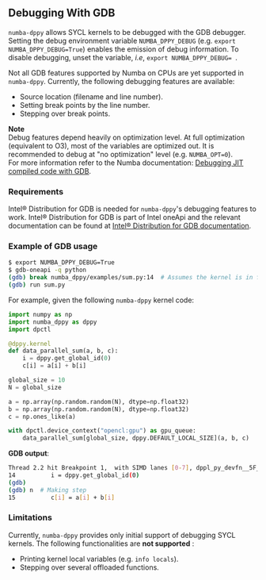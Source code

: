 ## Debugging With GDB

`numba-dppy` allows SYCL kernels to be debugged with the GDB debugger.
Setting the debug environment variable `NUMBA_DPPY_DEBUG` (e.g.
`export NUMBA_DPPY_DEBUG=True`) enables the emission of debug information.
To disable debugging, unset the variable, *i.e*, `export NUMBA_DPPY_DEBUG= `.

Not all GDB features supported by Numba on CPUs are yet supported in `numba-dppy`.
Currently, the following debugging features are available:
- Source location (filename and line number).
- Setting break points by the line number.
- Stepping over break points.

**Note**  
Debug features depend heavily on optimization level. At full optimization (equivalent to O3), 
most of the variables are optimized out. 
It is recommended to debug at "no optimization" level (e.g. `NUMBA_OPT=0`).  
For more information refer to the Numba documentation: 
[Debugging JIT compiled code with GDB](https://numba.pydata.org/numba-doc/latest/user/troubleshoot.html?highlight=numba_opt#debugging-jit-compiled-code-with-gdb).


### Requirements

Intel® Distribution for GDB is needed for `numba-dppy`'s debugging features
to work. Intel® Distribution for GDB is part of Intel oneApi and the relevant
documentation can be found at
[Intel® Distribution for GDB documentation](https://software.intel.com/content/www/us/en/develop/tools/oneapi/components/distribution-for-gdb.html).

### Example of GDB usage

```bash
$ export NUMBA_DPPY_DEBUG=True
$ gdb-oneapi -q python
(gdb) break numba_dppy/examples/sum.py:14  # Assumes the kernel is in file sum.py, at line 14
(gdb) run sum.py
```

For example, given the following `numba-dppy` kernel code:
```python
import numpy as np
import numba_dppy as dppy
import dpctl

@dppy.kernel
def data_parallel_sum(a, b, c):
    i = dppy.get_global_id(0)
    c[i] = a[i] + b[i]

global_size = 10
N = global_size

a = np.array(np.random.random(N), dtype=np.float32)
b = np.array(np.random.random(N), dtype=np.float32)
c = np.ones_like(a)

with dpctl.device_context("opencl:gpu") as gpu_queue:
    data_parallel_sum[global_size, dppy.DEFAULT_LOCAL_SIZE](a, b, c)
```

**GDB output**:
```bash
Thread 2.2 hit Breakpoint 1,  with SIMD lanes [0-7], dppl_py_devfn__5F__5F_main_5F__5F__2E_data_5F_parallel_5F_sum_24_1_2E_array_28_float32_2C__20_1d_2C__20_C_29__2E_array_28_float32_2C__20_1d_2C__20_C_29__2E_array_28_float32_2C__20_1d_2C__20_C_29_ () at sum.py:14
14          i = dppy.get_global_id(0)
(gdb)
(gdb) n  # Making step
15          c[i] = a[i] + b[i]
```


### Limitations

Currently, `numba-dppy` provides only initial support of debugging SYCL kernels.
The following functionalities are **not supported** :
- Printing kernel local variables (e.g. ```info locals```).
- Stepping over several offloaded functions.
